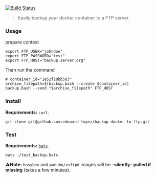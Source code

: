 [![Build Status](https://travis-ci.org/edouard-lopez/backup-docker-to-ftp.svg?branch=master)](https://travis-ci.org/edouard-lopez/backup-docker-to-ftp)

> Easily backup your docker container to a FTP server.

### Usage

prepare context

    export FTP_USER="johndoe"
    export FTP_PASSWORD="test"
    export FTP_HOST="backup.server.org"

Then run the command

    # container_id="1e52f28bb583"
    archive_filepath=$(backup.bash --create $container_id)
    backup.bash --send "$archive_filepath" FTP_HOST


### Install

**Requirements:** `curl`.

    git clone git@github.com:edouard-lopez/backup-docker-to-ftp.git


### Test

**Requirements:** [`bats`](https://github.com/sstephenson/bats).

    bats ./test_backup.bats

  :warning:**Note:** `busybox` and `panubo/vsftpd` images will be **–silently– pulled if missing** (takes a few minutes).
